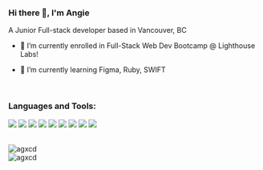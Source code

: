 <!--
**agxcd/agxcd** is a ✨ _special_ ✨ repository because its `README.md` (this file) appears on your GitHub profile.

Here are some ideas to get you started:

- 🔭 I’m currently working on ...
- 🌱 I’m currently learning ...
- 👯 I’m looking to collaborate on ...
- 🤔 I’m looking for help with ...
- 💬 Ask me about ...
- 📫 How to reach me: ...
- 😄 Pronouns: ...
- ⚡ Fun fact: ...
-->


### Hi there 👋, I'm Angie 
A Junior Full-stack developer based in Vancouver, BC 

- 🔭 I’m currently enrolled in Full-Stack Web Dev Bootcamp @ Lighthouse Labs!

- 🌱 I’m currently learning Figma, Ruby, SWIFT

<br/>

### Languages and Tools:

<p align="left"> 
  <img src="https://img.icons8.com/nolan/64/html-5.png"/>
  <img src="https://img.icons8.com/nolan/64/css-filetype.png"/>
  <img src="https://img.icons8.com/color/48/000000/sass.png"/>
  <img src="https://img.icons8.com/nolan/64/javascript.png"/>
  <img src="https://img.icons8.com/color/48/000000/nodejs.png"/>
  <img src="https://img.icons8.com/dusk/64/000000/react.png"/>
  <img src="https://img.icons8.com/color/48/000000/mongodb.png"/>
  <img src="https://img.icons8.com/ios/50/000000/mysql-logo.png"/>
  <img src="https://img.icons8.com/nolan/64/swift.png"/>
</p>

<br/>

<img align="left" src="https://github-readme-stats.vercel.app/api/top-langs?username=agxcd&show_icons=true&locale=en&layout=compact" alt="agxcd" />
<br/>

<img align="left" src="https://github-readme-stats.vercel.app/api?username=agxcd&show_icons=true&locale=en" alt="agxcd" />
